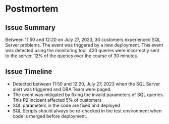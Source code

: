 # Postmortem

## Issue Summary
Between 11:50 and 12:20 on July 27, 2023, 30 customers experienced SQL Server problems. The event was triggered by a new deployment. This event was detected using the monitoring tool. 420 queries were incorrectly sent to the server, 12% of the queries over the course of 30 minutes.

## Issue Timeline
- Detected between 11:50 and 12:20, July 27, 2023 when the SQL Server alert was triggered and DBA Team were paged.
- The event was mitigated by fixing the invalid parameters of SQL queries. This P2 incident affected 5% of customers 
- SQL parameters in the code are fixed and deployed
- SQL Scripts should always be re-checked in the test environment when code is merged before deployment.

